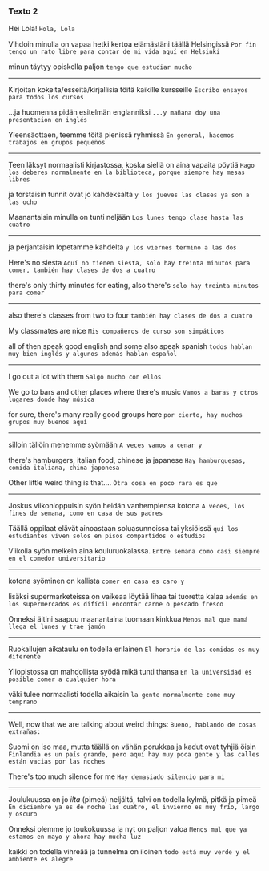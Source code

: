 ### Texto 2

Hei Lola!
`Hola, Lola`

Vihdoin minulla on vapaa hetki kertoa elämästäni täällä Helsingissä
`Por fin tengo un rato libre para contar de mi vida aquí en Helsinki`

minun täytyy opiskella paljon
`tengo que estudiar mucho`

---

Kirjoitan kokeita/esseitä/kirjallisia töitä kaikille kursseille
`Escribo ensayos para todos los cursos`

...ja huomenna pidän esitelmän englanniksi
`...y mañana doy una presentacion en inglés`

Yleensäottaen, teemme töitä pienissä ryhmissä
`En general, hacemos trabajos en grupos pequeños`

---

Teen läksyt normaalisti kirjastossa, koska siellä on aina vapaita pöytiä
`Hago los deberes normalmente en la biblioteca, porque siempre hay mesas libres`

ja torstaisin tunnit ovat jo kahdeksalta
`y los jueves las clases ya son a las ocho`

Maanantaisin minulla on tunti neljään
`Los lunes tengo clase hasta las cuatro`

---

ja perjantaisin lopetamme kahdelta
`y los viernes termino a las dos`

Here's no siesta
`Aquí no tienen siesta, solo hay treinta minutos para comer, también hay clases de dos a cuatro`

there's only thirty minutes for eating, also there's 
`solo hay treinta minutos para comer`

---

also there's classes from two to four
`también hay clases de dos a cuatro`


My classmates are nice
`Mis compañeros de curso son simpáticos`

all of then speak good english and some also speak spanish
`todos hablan muy bien inglés y algunos además hablan español`

---

I go out a lot with them
`Salgo mucho con ellos`

We go to bars and other places where there's music
`Vamos a baras y otros lugares donde hay música`

for sure, there's many really good groups here
`por cierto, hay muchos grupos muy buenos aquí`

---

silloin tällöin menemme syömään
`A veces vamos a cenar y`

there's hamburgers, italian food, chinese ja japanese
`Hay hamburguesas, comida italiana, china japonesa`

Other little weird thing is that....
`Otra cosa en poco rara es que`

---

Joskus viikonloppuisin syön heidän vanhempiensa kotona
`A veces, los fines de semana, como en casa de sus padres`

Täällä oppilaat elävät ainoastaan soluasunnoissa tai yksiöissä
`quí los estudiantes viven solos en pisos compartidos o estudios`

Viikolla syön melkein aina kouluruokalassa.
`Entre semana como casi siempre en el comedor universitario`

---

kotona syöminen on kallista
`comer en casa es caro y`

lisäksi supermarketeissa on vaikeaa löytää lihaa tai tuoretta kalaa
`además en los supermercados es difícil encontar carne o pescado fresco`

Onneksi äitini saapuu maanantaina tuomaan kinkkua
`Menos mal que mamá llega el lunes y trae jamón`

---

Ruokailujen aikataulu on todella erilainen
`El horario de las comidas es muy diferente`

Yliopistossa on mahdollista syödä mikä tunti thansa
`En la universidad es posible comer a cualquier hora`

väki tulee normaalisti todella aikaisin
`la gente normalmente come muy temprano`

---

Well, now that we are talking about weird things:
`Bueno, hablando de cosas extrañas:`

Suomi on iso maa, mutta täällä on vähän porukkaa ja kadut ovat tyhjiä öisin
 `Finlandia es un país grande, pero aquí hay muy poca gente y las calles están vacias por las noches`

There's too much silence for me
`Hay demasiado silencio para mi`

---

Joulukuussa on jo *ilta* (pimeä) neljältä, talvi on todella kylmä, pitkä ja pimeä
`En diciembre ya es de noche las cuatro, el invierno es muy frío, largo y oscuro`

Onneksi olemme jo toukokuussa ja nyt on paljon valoa
`Menos mal que ya estamos en mayo y ahora hay mucha luz`

kaikki on todella vihreää ja tunnelma on iloinen
`todo está muy verde y el ambiente es alegre`